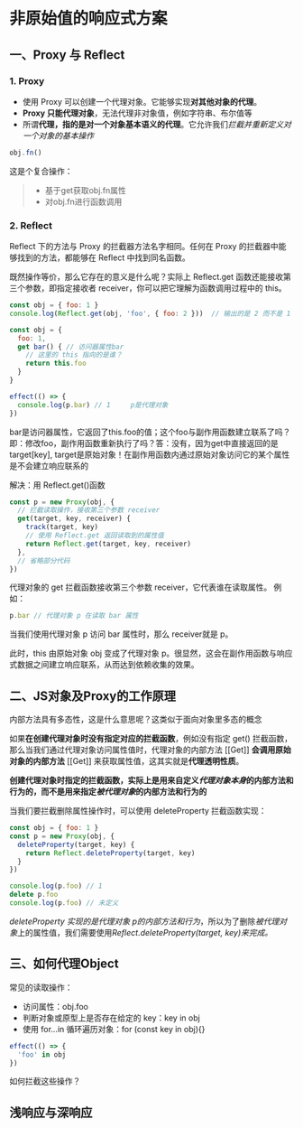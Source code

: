 # 非原始值的响应式方案

## 一、Proxy 与 Reflect
### 1. Proxy
* 使用 Proxy 可以创建一个代理对象。它能够实现**对其他对象的代理**。
* **Proxy 只能代理对象**，无法代理非对象值，例如字符串、布尔值等
* 所谓**代理，指的是对一个对象基本语义的代理**。它允许我们*拦截并重新定义对一个对象的基本操作*
```js
obj.fn()
```
这是个复合操作：
> * 基于get获取obj.fn属性
> * 对obj.fn进行函数调用

### 2. Reflect
Reflect 下的方法与 Proxy 的拦截器方法名字相同。任何在 Proxy 的拦截器中能够找到的方法，都能够在 Reflect 中找到同名函数。

既然操作等价，那么它存在的意义是什么呢？实际上 Reflect.get 函数还能接收第三个参数，即指定接收者 receiver，你可以把它理解为函数调用过程中的 this。

```js
const obj = { foo: 1 }
console.log(Reflect.get(obj, 'foo', { foo: 2 }))  // 输出的是 2 而不是 1
```

```js
const obj = {
  foo: 1,
  get bar() { // 访问器属性bar
    // 这里的 this 指向的是谁？
    return this.foo
  }
}
```

```js
effect(() => {
  console.log(p.bar) // 1     p是代理对象
})
```
bar是访问器属性，它返回了this.foo的值；这个foo与副作用函数建立联系了吗？即：修改foo，副作用函数重新执行了吗？答：没有，因为get中直接返回的是target[key], target是原始对象！在副作用函数内通过原始对象访问它的某个属性是不会建立响应联系的

解决：用 Reflect.get()函数

```js
const p = new Proxy(obj, {
  // 拦截读取操作，接收第三个参数 receiver
  get(target, key, receiver) {
    track(target, key)
    // 使用 Reflect.get 返回读取到的属性值
    return Reflect.get(target, key, receiver)
  },
  // 省略部分代码
})
```
代理对象的 get 拦截函数接收第三个参数 receiver，它代表谁在读取属性。
例如：
```js
p.bar // 代理对象 p 在读取 bar 属性
```
当我们使用代理对象 p 访问 bar 属性时，那么 receiver就是 p。

此时，this 由原始对象 obj 变成了代理对象 p。很显然，这会在副作用函数与响应式数据之间建立响应联系，从而达到依赖收集的效果。

## 二、JS对象及Proxy的工作原理
内部方法具有多态性，这是什么意思呢？这类似于面向对象里多态的概念

如果**在创建代理对象时没有指定对应的拦截函数**，例如没有指定 get() 拦截函数，那么当我们通过代理对象访问属性值时，代理对象的内部方法 [​[Get]​] **会调用原始对象的内部方法** [​[Get]​] 来获取属性值，这其实就是**代理透明性质**。

**创建代理对象时指定的拦截函数，实际上是用来自定义*代理对象本身*的内部方法和行为的，而不是用来指定*被代理对象*的内部方法和行为的**

当我们要拦截删除属性操作时，可以使用 deleteProperty 拦截函数实现：
```js
const obj = { foo: 1 }
const p = new Proxy(obj, {
  deleteProperty(target, key) {
    return Reflect.deleteProperty(target, key)
  }
})

console.log(p.foo) // 1
delete p.foo
console.log(p.foo) // 未定义
```
*deleteProperty 实现的是代理对象 p的内部方法和行为*，所以为了删除*被代理对象*上的属性值，我们需要使用*Reflect.deleteProperty(target, key)来完成。*

## 三、如何代理Object
常见的读取操作：
* 访问属性：obj.foo
* 判断对象或原型上是否存在给定的 key：key in obj
* 使用 for...in 循环遍历对象：for (const key in obj){}
```js
effect(() => {
  'foo' in obj
})
```
如何拦截这些操作？



























## 浅响应与深响应
